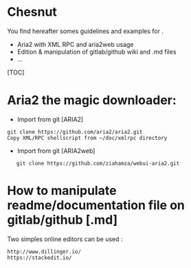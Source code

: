 # Chesnut

You find hereafter somes guidelines and examples for .

  - Aria2 with XML RPC and aria2web usage
  - Edition & manipulation of gitlab/github wiki and .md files
  - ...

[TOC]


# Aria2 the magic downloader:
  - Import from git [ARIA2]
```  
git clone https://github.com/aria2/aria2.git
Copy XML/RPC shellscript from ~/doc/xmlrpc directory
```
  - Import from git [ARIA2web]
 ```
    git clone https://github.com/ziahamza/webui-aria2.git
 ```

# How to manipulate readme/documentation file on gitlab/github [.md]  

Two simples online editors can be used :
```
http://www.dillinger.io/
https://stackedit.io/
```
